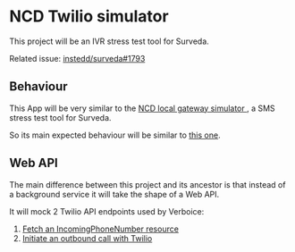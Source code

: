 # NCD Twilio simulator

This project will be an IVR stress test tool for Surveda.

Related issue: [instedd/surveda#1793](https://github.com/instedd/surveda/issues/1793)

## Behaviour

This App will be very similar to the [NCD local gateway simulator
](https://github.com/instedd/ncd_local_gateway_simulator), a SMS stress test tool for Surveda.

So its main expected behaviour will be similar to [this one](https://github.com/instedd/ncd_local_gateway_simulator#behaviour).

## Web API

The main difference between this project and its ancestor is that instead of a background service it will take the shape of a Web API.

It will mock 2 Twilio API endpoints used by Verboice:

1. [Fetch an IncomingPhoneNumber resource](https://www.twilio.com/docs/phone-numbers/api/incomingphonenumber-resource#fetch-an-incomingphonenumber-resource)
2. [Initiate an outbound call with Twilio](https://www.twilio.com/docs/voice/make-calls#initiate-an-outbound-call-with-twilio)
